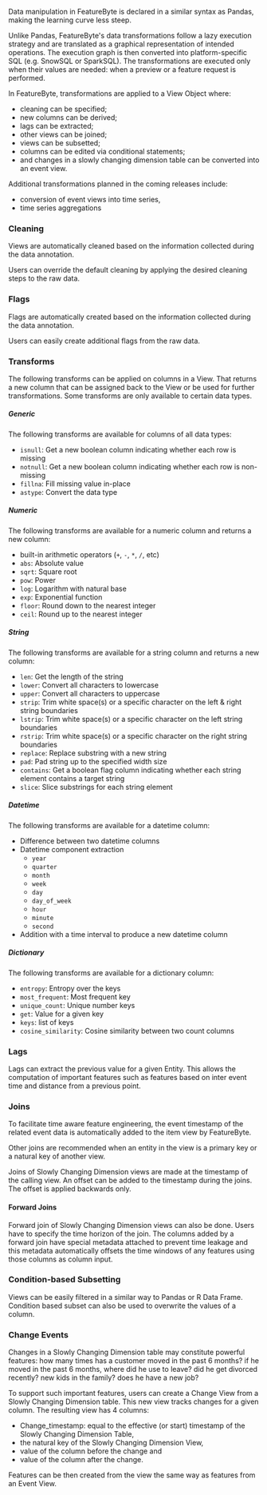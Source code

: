 Data manipulation in FeatureByte is declared in a similar syntax as Pandas, making the learning curve less steep. 

Unlike Pandas, FeatureByte's data transformations follow a lazy execution strategy and are translated as a graphical representation of intended operations. The execution graph is then converted into platform-specific SQL (e.g. SnowSQL or SparkSQL). The transformations are executed only when their values are needed: when a preview or a feature request is performed.

In FeatureByte, transformations are applied to a View Object where:

* cleaning can be specified;
* new columns can be derived;
* lags can be extracted;
* other views can be joined;
* views can be subsetted;
* columns can be edited via conditional statements;
* and changes in a slowly changing dimension table can be converted into an event view.

Additional transformations planned in the coming releases include:

* conversion of event views into time series,
* time series aggregations

### Cleaning
Views are automatically cleaned based on the information collected during the data annotation.

Users can override the default cleaning by applying the desired cleaning steps to the raw data.

### Flags
Flags are automatically created based on the information collected during the data annotation. 

Users can easily create additional flags from the raw data.

### Transforms
The following transforms can be applied on columns in a View. That returns a new column that can be assigned back to the View or be used for further transformations. Some transforms are only available to certain data types.

##### Generic
The following transforms are available for columns of all data types:

* `isnull`: Get a new boolean column indicating whether each row is missing
* `notnull`: Get a new boolean column indicating whether each row is non-missing
* `fillna`: Fill missing value in-place
* `astype`: Convert the data type

##### Numeric
The following transforms are available for a numeric column and returns a new column:

* built-in arithmetic operators (`+`, `-`, `*`, `/`, etc)
* `abs`: Absolute value
* `sqrt`: Square root
* `pow`: Power
* `log`: Logarithm with natural base
* `exp`: Exponential function
* `floor`: Round down to the nearest integer
* `ceil`: Round up to the nearest integer

##### String
The following transforms are available for a string column and returns a new column:

* `len`: Get the length of the string
* `lower`: Convert all characters to lowercase
* `upper`: Convert all characters to uppercase
* `strip`: Trim white space(s) or a specific character on the left & right string boundaries 
* `lstrip`: Trim white space(s) or a specific character on the left string boundaries
* `rstrip`: Trim white space(s) or a specific character on the right string boundaries
* `replace`: Replace substring with a new string
* `pad`: Pad string up to the specified width size
* `contains`: Get a boolean flag column indicating whether each string element contains a target string
* `slice`: Slice substrings for each string element

##### Datetime
The following transforms are available for a datetime column:

* Difference between two datetime columns
* Datetime component extraction
  * `year`
  * `quarter`
  * `month`
  * `week`
  * `day`
  * `day_of_week`
  * `hour`
  * `minute`
  * `second`
* Addition with a time interval to produce a new datetime column

##### Dictionary
The following transforms are available for a dictionary column:

* `entropy`: Entropy over the keys
* `most_frequent`: Most frequent key
* `unique_count`: Unique number keys
* `get`: Value for a given key
* `keys`: list of keys
* `cosine_similarity`: Cosine similarity between two count columns

### Lags
Lags can extract the previous value for a given Entity. This allows the computation of important features such as features based on inter event time and distance from a previous point.

### Joins
To facilitate time aware feature engineering, the event timestamp of the related event data is automatically added to the item view by FeatureByte.

Other joins are recommended when an entity in the view is a primary key or a natural key of another view. 

Joins of Slowly Changing Dimension views are made at the timestamp of the calling view. An offset can be added to the timestamp during the joins. The offset is applied backwards only. 

#### Forward Joins
Forward join of Slowly Changing Dimension views can also be done. Users have to specify the time horizon of the join. The columns added by a forward join have special metadata attached to prevent time leakage and this metadata automatically offsets the time windows of any features using those columns as column input.

### Condition-based Subsetting
Views can be easily filtered in a similar way to Pandas or R Data Frame. Condition based subset can also be used to overwrite the values of a column.

### Change Events
Changes in a Slowly Changing Dimension table may constitute powerful features: how many times has a customer moved in the past 6 months? if he moved in the past 6 months, where did he use to leave? did he get divorced recently? new kids in the family? does he have a new job?

To support such important features, users can create a Change View from a Slowly Changing Dimension table. This new view tracks changes for a given column. The resulting view has 4 columns:

* Change_timestamp: equal to the effective (or start) timestamp of the Slowly Changing Dimension Table,
* the natural key of the Slowly Changing Dimension View,
* value of the column before the change and
* value of the column after the change.

Features can be then created from the view the same way as features from an Event View.
